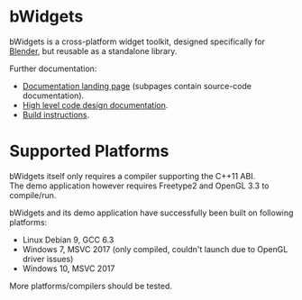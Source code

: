 bWidgets
========

bWidgets is a cross-platform widget toolkit, designed specifically for
[Blender](https://www.blender.org/), but reusable as a standalone library.

Further documentation:
* [Documentation landing page](https://julianeisel.github.io/bWidgets/doxygen_html_output/index.html)
  (subpages contain source-code documentation).
* [High level code design documentation](https://julianeisel.github.io/bWidgets/doxygen_html_output/md_docs_bWidgets_about.html).
* [Build instructions](https://julianeisel.github.io/bWidgets/doxygen_html_output/md_docs_build_instructions.html).


# Supported Platforms

bWidgets itself only requires a compiler supporting the C++11 ABI.<br/>
The demo application however requires Freetype2 and OpenGL 3.3 to compile/run.

bWidgets and its demo application have successfully been built on following
platforms:
* Linux Debian 9, GCC 6.3
* Windows 7, MSVC 2017 (only compiled, couldn't launch due to OpenGL driver
issues)
* Windows 10, MSVC 2017

More platforms/compilers should be tested.
